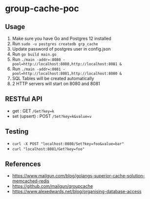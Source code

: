 # group-cache-poc

## Usage

1. Make sure you have Go and Postgres 12 installed
2. Run `sudo -u postgres createdb grp_cache`
3. Update password of postgres user in config.json
4. Run `go build main.go`
5. Run `./main -addr=:8080 -pool=http://localhost:8080,http://localhost:8081 &`
6. Run `./main -addr=:8081 -pool=http://localhost:8081,http://localhost:8080 &`
7. SQL Tables will be created automatically
8. 2 HTTP servers will start on 8080 and 8081

## RESTful API
* get          : GET `/Get?key=k`
* set (upsert) : POST `/Set?key=k&value=v`

## Testing
* `curl -X POST "localhost:8080/Set?key=foo&value=bar"`
* `curl "localhost:8081/Get?key=foo"`

## References
* https://www.mailgun.com/blog/golangs-superior-cache-solution-memcached-redis
* https://github.com/mailgun/groupcache
* https://www.alexedwards.net/blog/organising-database-access
